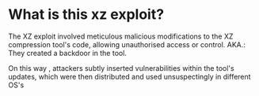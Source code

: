 # What is this xz exploit?

The XZ exploit involved meticulous malicious modifications to the XZ compression tool's code, allowing unauthorised access or control. AKA.: They created a backdoor in the tool.

On this way , attackers subtly inserted vulnerabilities within the tool's updates, which were then distributed and used unsuspectingly in different OS's
